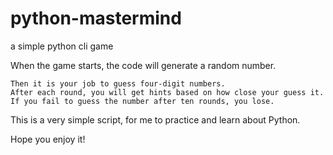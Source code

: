 # python-mastermind

a simple python cli game

When the game starts, the code will generate a random number.

	Then it is your job to guess four-digit numbers.
	After each round, you will get hints based on how close your guess it.
	If you fail to guess the number after ten rounds, you lose.
	
This is a very simple script, for me to practice and learn about Python.

Hope you enjoy it!
